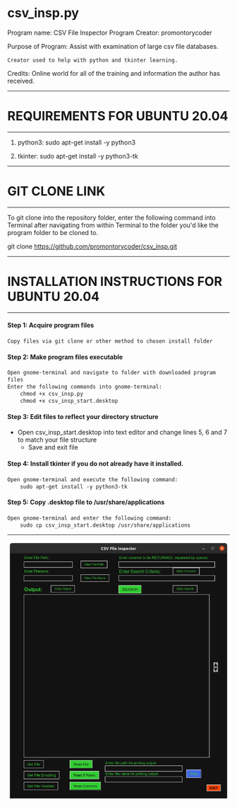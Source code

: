 # csv_insp.py

Program name: CSV File Inspector
Program Creator: promontorycoder

Purpose of Program: 
    Assist with examination of large csv file databases.
            
    Creator used to help with python and tkinter learning.

Credits:
    Online world for all of the training and information the author has
    received.        

________________________________________________________________________________

# REQUIREMENTS FOR UBUNTU 20.04
________________________________________________________________________________

1. python3:
    sudo apt-get install -y python3
    
2. tkinter: 
    sudo apt-get install -y python3-tk 

________________________________________________________________________________

# GIT CLONE LINK
________________________________________________________________________________

To git clone into the repository folder, enter the following command into 
Terminal after navigating from within Terminal to the folder you'd like the
program folder to be cloned to.

git clone https://github.com/promontorycoder/csv_insp.git
________________________________________________________________________________

# INSTALLATION INSTRUCTIONS FOR UBUNTU 20.04
________________________________________________________________________________

#### Step 1: Acquire program files
    Copy files via git clone or other method to chosen install folder

#### Step 2: Make program files executable
    Open gnome-terminal and navigate to folder with downloaded program files
    Enter the following commands into gnome-terminal:
        chmod +x csv_insp.py
        chmod +x csv_insp_start.desktop
        
#### Step 3: Edit files to reflect your directory structure
- Open csv_insp_start.desktop into text editor and change lines 5, 6 and 7 to 
match your file structure
    - Save and exit file
    
#### Step 4: Install tkinter if you do not already have it installed.
    Open gnome-terminal and execute the following command:
        sudo apt-get install -y python3-tk
        
#### Step 5: Copy .desktop file to /usr/share/applications
    Open gnome-terminal and enter the following command:
        sudo cp csv_insp_start.desktop /usr/share/applications
________________________________________________________________________________

![Screenshot](Screenshot01.png)

